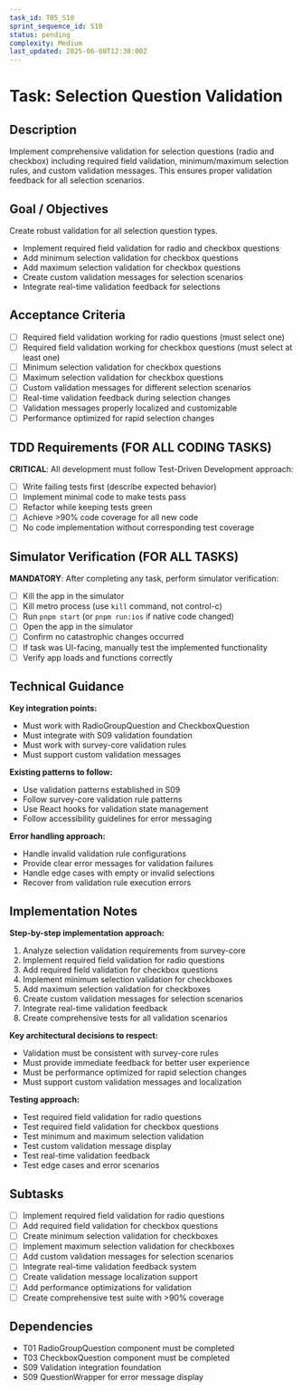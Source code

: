 ```yaml
---
task_id: T05_S10
sprint_sequence_id: S10
status: pending
complexity: Medium
last_updated: 2025-06-08T12:30:00Z
---
```


# Task: Selection Question Validation

## Description
Implement comprehensive validation for selection questions (radio and checkbox) including required field validation, minimum/maximum selection rules, and custom validation messages. This ensures proper validation feedback for all selection scenarios.

## Goal / Objectives
Create robust validation for all selection question types.
- Implement required field validation for radio and checkbox questions
- Add minimum selection validation for checkbox questions
- Add maximum selection validation for checkbox questions
- Create custom validation messages for selection scenarios
- Integrate real-time validation feedback for selections

## Acceptance Criteria
- [ ] Required field validation working for radio questions (must select one)
- [ ] Required field validation working for checkbox questions (must select at least one)
- [ ] Minimum selection validation for checkbox questions
- [ ] Maximum selection validation for checkbox questions
- [ ] Custom validation messages for different selection scenarios
- [ ] Real-time validation feedback during selection changes
- [ ] Validation messages properly localized and customizable
- [ ] Performance optimized for rapid selection changes

## TDD Requirements (FOR ALL CODING TASKS)
**CRITICAL**: All development must follow Test-Driven Development approach:
- [ ] Write failing tests first (describe expected behavior)
- [ ] Implement minimal code to make tests pass
- [ ] Refactor while keeping tests green
- [ ] Achieve >90% code coverage for all new code
- [ ] No code implementation without corresponding test coverage

## Simulator Verification (FOR ALL TASKS)
**MANDATORY**: After completing any task, perform simulator verification:
- [ ] Kill the app in the simulator
- [ ] Kill metro process (use `kill` command, not control-c)
- [ ] Run `pnpm start` (or `pnpm run:ios` if native code changed)
- [ ] Open the app in the simulator
- [ ] Confirm no catastrophic changes occurred
- [ ] If task was UI-facing, manually test the implemented functionality
- [ ] Verify app loads and functions correctly

## Technical Guidance
**Key integration points:**
- Must work with RadioGroupQuestion and CheckboxQuestion
- Must integrate with S09 validation foundation
- Must work with survey-core validation rules
- Must support custom validation messages

**Existing patterns to follow:**
- Use validation patterns established in S09
- Follow survey-core validation rule patterns
- Use React hooks for validation state management
- Follow accessibility guidelines for error messaging

**Error handling approach:**
- Handle invalid validation rule configurations
- Provide clear error messages for validation failures
- Handle edge cases with empty or invalid selections
- Recover from validation rule execution errors

## Implementation Notes
**Step-by-step implementation approach:**
1. Analyze selection validation requirements from survey-core
2. Implement required field validation for radio questions
3. Add required field validation for checkbox questions
4. Implement minimum selection validation for checkboxes
5. Add maximum selection validation for checkboxes
6. Create custom validation messages for selection scenarios
7. Integrate real-time validation feedback
8. Create comprehensive tests for all validation scenarios

**Key architectural decisions to respect:**
- Validation must be consistent with survey-core rules
- Must provide immediate feedback for better user experience
- Must be performance optimized for rapid selection changes
- Must support custom validation messages and localization

**Testing approach:**
- Test required field validation for radio questions
- Test required field validation for checkbox questions
- Test minimum and maximum selection validation
- Test custom validation message display
- Test real-time validation feedback
- Test edge cases and error scenarios

## Subtasks
- [ ] Implement required field validation for radio questions
- [ ] Add required field validation for checkbox questions
- [ ] Create minimum selection validation for checkboxes
- [ ] Implement maximum selection validation for checkboxes
- [ ] Add custom validation messages for selection scenarios
- [ ] Integrate real-time validation feedback system
- [ ] Create validation message localization support
- [ ] Add performance optimizations for validation
- [ ] Create comprehensive test suite with >90% coverage

## Dependencies
- T01 RadioGroupQuestion component must be completed
- T03 CheckboxQuestion component must be completed
- S09 Validation integration foundation
- S09 QuestionWrapper for error message display